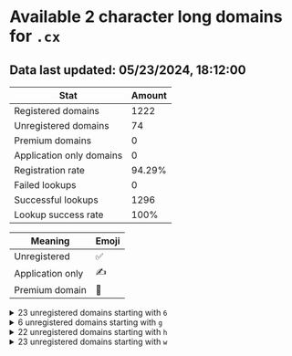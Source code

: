 # Available 2 character long domains for `.cx`

## Data last updated: 05/23/2024, 18:12:00

|Stat|Amount|
|--|--|
|Registered domains|1222|
|Unregistered domains|74|
|Premium domains|0|
|Application only domains|0|
|Registration rate|94.29%|
|Failed lookups|0|
|Successful lookups|1296|
|Lookup success rate|100%|


|Meaning|Emoji|
|--|--|
|Unregistered|:white_check_mark:|
|Application only|:writing_hand:|
|Premium domain|:gem:|

<details>
<summary>23 unregistered domains starting with <bold><code>6</code></bold></summary>

|Type|Domain|
|--|--|
|:white_check_mark:|`60.cx`|
|:white_check_mark:|`61.cx`|
|:white_check_mark:|`62.cx`|
|:white_check_mark:|`68.cx`|
|:white_check_mark:|`6h.cx`|
|:white_check_mark:|`6i.cx`|
|:white_check_mark:|`6j.cx`|
|:white_check_mark:|`6k.cx`|
|:white_check_mark:|`6l.cx`|
|:white_check_mark:|`6m.cx`|
|:white_check_mark:|`6n.cx`|
|:white_check_mark:|`6o.cx`|
|:white_check_mark:|`6p.cx`|
|:white_check_mark:|`6q.cx`|
|:white_check_mark:|`6r.cx`|
|:white_check_mark:|`6s.cx`|
|:white_check_mark:|`6t.cx`|
|:white_check_mark:|`6u.cx`|
|:white_check_mark:|`6v.cx`|
|:white_check_mark:|`6w.cx`|
|:white_check_mark:|`6x.cx`|
|:white_check_mark:|`6y.cx`|
|:white_check_mark:|`6z.cx`|
</details>
<details>
<summary>6 unregistered domains starting with <bold><code>g</code></bold></summary>

|Type|Domain|
|--|--|
|:white_check_mark:|`g4.cx`|
|:white_check_mark:|`g5.cx`|
|:white_check_mark:|`g6.cx`|
|:white_check_mark:|`g7.cx`|
|:white_check_mark:|`g8.cx`|
|:white_check_mark:|`g9.cx`|
</details>
<details>
<summary>22 unregistered domains starting with <bold><code>h</code></bold></summary>

|Type|Domain|
|--|--|
|:white_check_mark:|`h8.cx`|
|:white_check_mark:|`ha.cx`|
|:white_check_mark:|`hb.cx`|
|:white_check_mark:|`hc.cx`|
|:white_check_mark:|`hd.cx`|
|:white_check_mark:|`he.cx`|
|:white_check_mark:|`hf.cx`|
|:white_check_mark:|`hg.cx`|
|:white_check_mark:|`hh.cx`|
|:white_check_mark:|`hi.cx`|
|:white_check_mark:|`hj.cx`|
|:white_check_mark:|`hk.cx`|
|:white_check_mark:|`hl.cx`|
|:white_check_mark:|`hm.cx`|
|:white_check_mark:|`hn.cx`|
|:white_check_mark:|`ho.cx`|
|:white_check_mark:|`hp.cx`|
|:white_check_mark:|`hq.cx`|
|:white_check_mark:|`hr.cx`|
|:white_check_mark:|`hs.cx`|
|:white_check_mark:|`ht.cx`|
|:white_check_mark:|`hu.cx`|
</details>
<details>
<summary>23 unregistered domains starting with <bold><code>w</code></bold></summary>

|Type|Domain|
|--|--|
|:white_check_mark:|`w0.cx`|
|:white_check_mark:|`w1.cx`|
|:white_check_mark:|`w2.cx`|
|:white_check_mark:|`w3.cx`|
|:white_check_mark:|`w4.cx`|
|:white_check_mark:|`w5.cx`|
|:white_check_mark:|`w6.cx`|
|:white_check_mark:|`w7.cx`|
|:white_check_mark:|`wl.cx`|
|:white_check_mark:|`wm.cx`|
|:white_check_mark:|`wn.cx`|
|:white_check_mark:|`wo.cx`|
|:white_check_mark:|`wp.cx`|
|:white_check_mark:|`wq.cx`|
|:white_check_mark:|`wr.cx`|
|:white_check_mark:|`ws.cx`|
|:white_check_mark:|`wt.cx`|
|:white_check_mark:|`wu.cx`|
|:white_check_mark:|`wv.cx`|
|:white_check_mark:|`ww.cx`|
|:white_check_mark:|`wx.cx`|
|:white_check_mark:|`wy.cx`|
|:white_check_mark:|`wz.cx`|
</details>